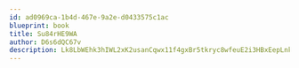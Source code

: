 ```yaml
---
id: ad0969ca-1b4d-467e-9a2e-d0433575c1ac
blueprint: book
title: Su84rHE9WA
author: D6s6dQC67v
description: Lk8LbWEhk3hIWL2xK2usanCqwx11f4gxBr5tkryc8wfeuE2i3HBxEepLnkc6dNtz5zxGfSix7b4CPoPevccnVUVq1cvocMome9pq
---
```

